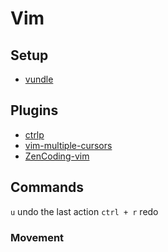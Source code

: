 # Vim

## Setup

- [vundle](https://github.com/gmarik/vundle)

## Plugins

- [ctrlp](https://github.com/kien/ctrlp.vim)
- [vim-multiple-cursors](https://github.com/terryma/vim-multiple-cursors)
- [ZenCoding-vim](https://github.com/mattn/zencoding-vim)

## Commands

```u``` undo the last action
```ctrl + r``` redo

### Movement



